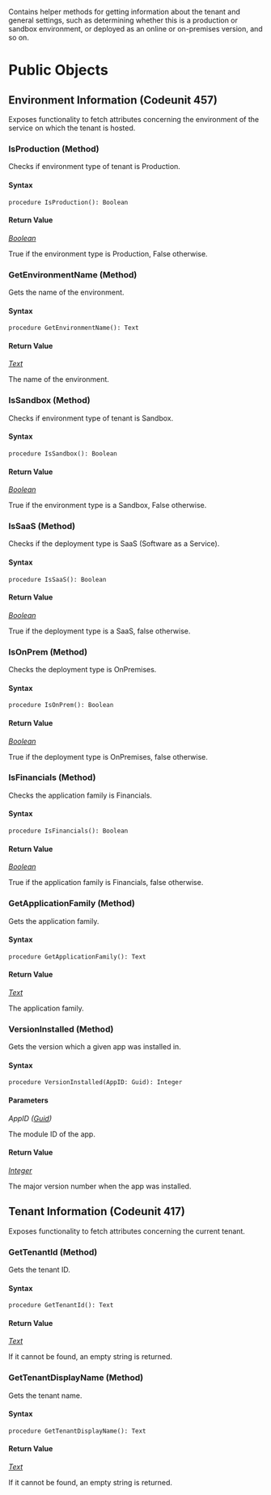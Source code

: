 Contains helper methods for getting information about the tenant and general settings, such as determining whether this is a production or sandbox environment, or deployed as an online or on-premises version, and so on.

# Public Objects
## Environment Information (Codeunit 457)

 Exposes functionality to fetch attributes concerning the environment of the service on which the tenant is hosted.
 

### IsProduction (Method) <a name="IsProduction"></a> 

 Checks if environment type of tenant is Production.
 

#### Syntax
```
procedure IsProduction(): Boolean
```
#### Return Value
*[Boolean](https://docs.microsoft.com/en-us/dynamics365/business-central/dev-itpro/developer/methods-auto/boolean/boolean-data-type)*

True if the environment type is Production, False otherwise.
### GetEnvironmentName (Method) <a name="GetEnvironmentName"></a> 

 Gets the name of the environment.
 

#### Syntax
```
procedure GetEnvironmentName(): Text
```
#### Return Value
*[Text](https://docs.microsoft.com/en-us/dynamics365/business-central/dev-itpro/developer/methods-auto/text/text-data-type)*

The name of the environment.
### IsSandbox (Method) <a name="IsSandbox"></a> 

 Checks if environment type of tenant is Sandbox.
 

#### Syntax
```
procedure IsSandbox(): Boolean
```
#### Return Value
*[Boolean](https://docs.microsoft.com/en-us/dynamics365/business-central/dev-itpro/developer/methods-auto/boolean/boolean-data-type)*

True if the environment type is a Sandbox, False otherwise.
### IsSaaS (Method) <a name="IsSaaS"></a> 

 Checks if the deployment type is SaaS (Software as a Service).
 

#### Syntax
```
procedure IsSaaS(): Boolean
```
#### Return Value
*[Boolean](https://docs.microsoft.com/en-us/dynamics365/business-central/dev-itpro/developer/methods-auto/boolean/boolean-data-type)*

True if the deployment type is a SaaS, false otherwise.
### IsOnPrem (Method) <a name="IsOnPrem"></a> 

 Checks the deployment type is OnPremises.
 

#### Syntax
```
procedure IsOnPrem(): Boolean
```
#### Return Value
*[Boolean](https://docs.microsoft.com/en-us/dynamics365/business-central/dev-itpro/developer/methods-auto/boolean/boolean-data-type)*

True if the deployment type is OnPremises, false otherwise.
### IsFinancials (Method) <a name="IsFinancials"></a> 

 Checks the application family is Financials.
 

#### Syntax
```
procedure IsFinancials(): Boolean
```
#### Return Value
*[Boolean](https://docs.microsoft.com/en-us/dynamics365/business-central/dev-itpro/developer/methods-auto/boolean/boolean-data-type)*

True if the application family is Financials, false otherwise.
### GetApplicationFamily (Method) <a name="GetApplicationFamily"></a> 

 Gets the application family.
 

#### Syntax
```
procedure GetApplicationFamily(): Text
```
#### Return Value
*[Text](https://docs.microsoft.com/en-us/dynamics365/business-central/dev-itpro/developer/methods-auto/text/text-data-type)*

The application family.
### VersionInstalled (Method) <a name="VersionInstalled"></a> 

 Gets the version which a given app was installed in.
 

#### Syntax
```
procedure VersionInstalled(AppID: Guid): Integer
```
#### Parameters
*AppID ([Guid](https://docs.microsoft.com/en-us/dynamics365/business-central/dev-itpro/developer/methods-auto/guid/guid-data-type))* 

The module ID of the app.

#### Return Value
*[Integer](https://docs.microsoft.com/en-us/dynamics365/business-central/dev-itpro/developer/methods-auto/integer/integer-data-type)*

The major version number when the app was installed.

## Tenant Information (Codeunit 417)

 Exposes functionality to fetch attributes concerning the current tenant.
 

### GetTenantId (Method) <a name="GetTenantId"></a> 

 Gets the tenant ID.
 

#### Syntax
```
procedure GetTenantId(): Text
```
#### Return Value
*[Text](https://docs.microsoft.com/en-us/dynamics365/business-central/dev-itpro/developer/methods-auto/text/text-data-type)*

If it cannot be found, an empty string is returned.
### GetTenantDisplayName (Method) <a name="GetTenantDisplayName"></a> 

 Gets the tenant name.
 

#### Syntax
```
procedure GetTenantDisplayName(): Text
```
#### Return Value
*[Text](https://docs.microsoft.com/en-us/dynamics365/business-central/dev-itpro/developer/methods-auto/text/text-data-type)*

If it cannot be found, an empty string is returned.
